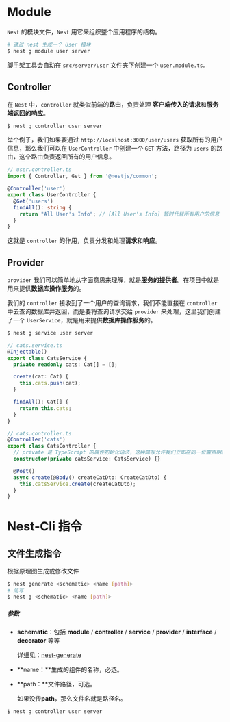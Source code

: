 

# Module

`Nest` 的模块文件，`Nest` 用它来组织整个应用程序的结构。

```bash
# 通过 nest 生成一个 User 模块
$ nest g module user server
```

脚手架工具会自动在 `src/server/user` 文件夹下创建一个 `user.module.ts`。



## Controller

在 `Nest` 中，`controller` 就类似前端的**路由**，负责处理 **客户端传入的请求**和**服务端返回的响应**。

```bash
$ nest g controller user server
```

举个例子，我们如果要通过 `http://localhost:3000/user/users` 获取所有的用户信息，那么我们可以在 `UserController` 中创建一个 `GET` 方法，路径为 `users` 的路由，这个路由负责返回所有的用户信息。

```ts
// user.controller.ts
import { Controller, Get } from '@nestjs/common';

@Controller('user')
export class UserController {
  @Get('users')
  findAll(): string {
    return "All User's Info"; // [All User's Info] 暂时代替所有用户的信息
  }
}
```

这就是 `controller` 的作用，负责分发和处理**请求**和**响应**。



## Provider

`provider` 我们可以简单地从字面意思来理解，就是**服务的提供者**。在项目中就是用来提供**数据库操作服务**的。

我们的 `controller` 接收到了一个用户的查询请求，我们不能直接在 `controller` 中去查询数据库并返回，而是要将查询请求交给 `provider` 来处理，这里我们创建了一个 `UserService`，就是用来提供**数据库操作服务**的。

```bash
$ nest g service user server
```

```ts
// cats.service.ts
@Injectable()
export class CatsService {
  private readonly cats: Cat[] = [];

  create(cat: Cat) {
    this.cats.push(cat);
  }

  findAll(): Cat[] {
    return this.cats;
  }
}

// cats.controller.ts
@Controller('cats')
export class CatsController {
  // private 是 TypeScript 的属性初始化语法，这种简写允许我们立即在同一位置声明和实例化 CatsService。
  constructor(private catsService: CatsService) {}

  @Post()
  async create(@Body() createCatDto: CreateCatDto) {
    this.catsService.create(createCatDto);
  }
}
```







# Nest-Cli 指令

## 文件生成指令

根据原理图生成或修改文件

```bash
$ nest generate <schematic> <name [path]>
# 简写
$ nest g <schematic> <name [path]>
```

##### 参数

- **schematic**：包括 **module** / **controller** / **service** / **provider** / **interface** / **decorator** 等等

  详细见：[nest-generate](https://nest.nodejs.cn/cli/usages#nest-generate)

- **name：**生成的组件的名称，必选。

- **path：**文件路径，可选。

  如果没传**path**，那么文件名就是路径名。

```bash
$ nest g controller user server
```





